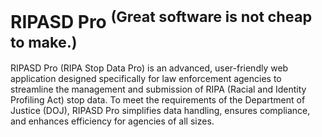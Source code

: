 # RIPASD Pro <sup>(Great software is not cheap to make.)</sup>
RIPASD Pro (RIPA Stop Data Pro) is an advanced, user-friendly web application designed specifically for law enforcement agencies to streamline the management and submission of RIPA (Racial and Identity Profiling Act) stop data. To meet the requirements of the Department of Justice (DOJ), RIPASD Pro simplifies data handling, ensures compliance, and enhances efficiency for agencies of all sizes.
